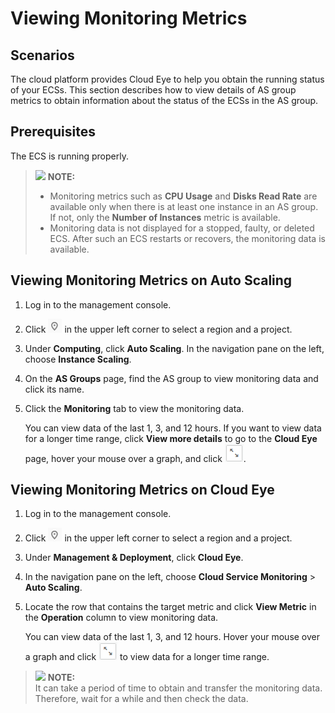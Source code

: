 # Viewing Monitoring Metrics<a name="EN-US_TOPIC_0108337600"></a>

## Scenarios<a name="section1930814493166"></a>

The cloud platform provides Cloud Eye to help you obtain the running status of your ECSs. This section describes how to view details of AS group metrics to obtain information about the status of the ECSs in the AS group.

## Prerequisites<a name="en-us_topic_0027371530_section8439794224022"></a>

The ECS is running properly.

>![](/images/icon-note.gif) **NOTE:**   
>-   Monitoring metrics such as  **CPU Usage**  and  **Disks Read Rate**  are available only when there is at least one instance in an AS group. If not, only the  **Number of Instances**  metric is available.  
>-   Monitoring data is not displayed for a stopped, faulty, or deleted ECS. After such an ECS restarts or recovers, the monitoring data is available.  

## Viewing Monitoring Metrics on Auto Scaling<a name="section53841197455"></a>

1.  Log in to the management console.
2.  Click  ![](figures/icon-region.png)  in the upper left corner to select a region and a project.
3.  Under  **Computing**, click  **Auto Scaling**. In the navigation pane on the left, choose  **Instance Scaling**.
4.  On the  **AS Groups**  page, find the AS group to view monitoring data and click its name.
5.  Click the  **Monitoring**  tab to view the monitoring data.

    You can view data of the last 1, 3, and 12 hours. If you want to view data for a longer time range, click  **View more details**  to go to the  **Cloud Eye**  page, hover your mouse over a graph, and click  ![](figures/icon-image.png).


## Viewing Monitoring Metrics on Cloud Eye<a name="en-us_topic_0027371530_section44667294224513"></a>

1.  Log in to the management console.
2.  Click  ![](figures/icon-region.png)  in the upper left corner to select a region and a project.
3.  Under  **Management & Deployment**, click  **Cloud Eye**.
4.  In the navigation pane on the left, choose  **Cloud Service Monitoring**  \>  **Auto Scaling**.
5.  Locate the row that contains the target metric and click  **View Metric**  in the  **Operation**  column to view monitoring data.

    You can view data of the last 1, 3, and 12 hours. Hover your mouse over a graph and click  ![](figures/icon-image.png)  to view data for a longer time range.


>![](/images/icon-note.gif) **NOTE:**   
>It can take a period of time to obtain and transfer the monitoring data. Therefore, wait for a while and then check the data.  

